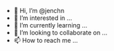- 👋 Hi, I’m @jenchn
- 👀 I’m interested in ...
- 🌱 I’m currently learning ...
- 💞️ I’m looking to collaborate on ...
- 📫 How to reach me ...

<!---
jenchn/jenchn is a ✨ special ✨ repository because its `README.md` (this file) appears on your GitHub profile.
You can click the Preview link to take a look at your changes.
--->
